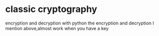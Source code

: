 # classic cryptography
encryption and decryption  with python 
the encryption and decryption I mention above,almost work when you have a key 
